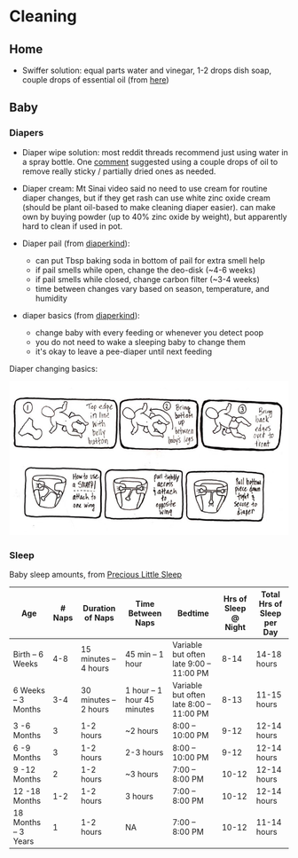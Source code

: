 # Cleaning

## Home

- Swiffer solution: equal parts water and vinegar, 1-2 drops dish soap, couple
  drops of essential oil (from [here](https://helloglow.co/diy-swiffer-pads/))

## Baby

### Diapers

- Diaper wipe solution: most reddit threads recommend just using water in a
  spray bottle. One
  [comment](https://www.reddit.com/r/clothdiaps/comments/vqqh5k/wipe_solution/)
  suggested using a couple drops of oil to remove really sticky / partially
  dried ones as needed.
- Diaper cream: Mt Sinai video said no need to use cream for routine diaper
  changes, but if they get rash can use white zinc oxide cream (should be plant
  oil-based to make cleaning diaper easier). can make own by buying powder (up
  to 40% zinc oxide by weight), but apparently hard to clean if used in pot.
- Diaper pail (from [diaperkind](https://www.diaperkind.com/how-it-works/your-diaper-pail-and-bag/)):

    - can put Tbsp baking soda in bottom of pail for extra smell help
    - if pail smells while open, change the deo-disk (~4-6 weeks)
    - if pail smells while closed, change carbon filter (~3-4 weeks)
    - time between changes vary based on season, temperature, and humidity
- diaper basics (from [diaperkind](https://www.diaperkind.com/how-it-works/how-often-do-i-change-my-baby/)):

    - change baby with every feeding or whenever you detect poop
    - you do not need to wake a sleeping baby to change them
    - it's okay to leave a pee-diaper until next feeding

Diaper changing basics:

![](images/Cloth_Diapering_Basics_Illustration2.jpg)

### Sleep

Baby sleep amounts, from [Precious Little Sleep](https://www.preciouslittlesleep.com/baby-sleep-what-is-normal/)

| Age                  | # Naps | Duration of Naps     | Time Between Naps          | Bedtime                                 | Hrs of Sleep @ Night | Total Hrs of Sleep per Day |
|----------------------|--------|----------------------|----------------------------|-----------------------------------------|----------------------|----------------------------|
| Birth  – 6 Weeks     | 4-8    | 15 minutes – 4 hours | 45 min – 1 hour            | Variable but often late 9:00 – 11:00 PM | 8-14                 | 14-18 hours                |
| 6  Weeks – 3 Months  | 3-4    | 30 minutes – 2 hours | 1 hour – 1 hour 45 minutes | Variable but often late 8:00 – 11:00 PM | 8-13                 | 11-15 hours                |
| 3 -6 Months          | 3      | 1-2 hours            | ~2 hours                   | 8:00 – 10:00 PM                         | 9-12                 | 12-14 hours                |
| 6 -9 Months          | 3      | 1-2 hours            | 2-3 hours                  | 8:00 – 10:00 PM                         | 9-12                 | 12-14 hours                |
| 9 -12 Months         | 2      | 1-2 hours            | ~3 hours                   | 7:00 – 8:00 PM                          | 10-12                | 12-14 hours                |
| 12 -18 Months        | 1-2    | 1-2 hours            | 3 hours                    | 7:00 – 8:00 PM                          | 10-12                | 12-14 hours                |
| 18  Months – 3 Years | 1      | 1-2 hours            | NA                         | 7:00 – 8:00 PM                          | 10-12                | 11-14 hours                |
